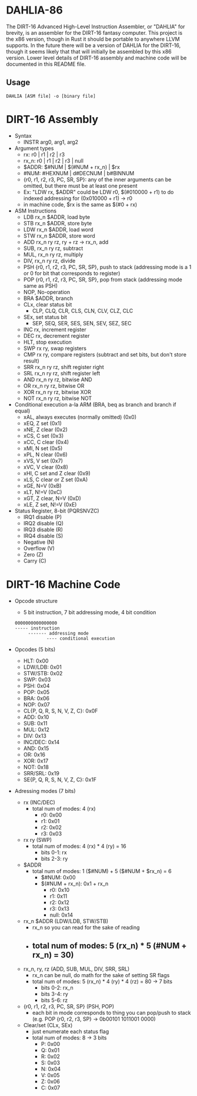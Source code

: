 # DAHLIA-86
The DIRT-16 Advanced High-Level Instruction Assembler, or "DAHLIA" for brevity, is an assembler for the DIRT-16 fantasy computer. This project is the x86 version, though in Rust it should be portable to anywhere LLVM supports. In the future there will be a version of DAHLIA for the DIRT-16, though it seems likely that that will initially be assembled by this x86 version. Lower level details of DIRT-16 assembly and machine code will be documented in this README file.

## Usage
`DAHLIA [ASM file] -o [binary file]`

# DIRT-16 Assembly
- Syntax
	- INSTR arg0, arg1, arg2
- Argument types
	- rx: r0 | r1 | r2 | r3 
	- rx_n: r0 | r1 | r2 | r3 | null
	- $ADDR: $#NUM | $(#NUM + rx_n) | $rx
	- #NUM: #HEXNUM | d#DECNUM | b#BINNUM
	- {r0, r1, r2, r3, PC, SR, SP}: any of the inner arguments can be omitted, but there must be at least one present
	- Ex: "LDW rx, $ADDR" could be LDW r0, $(#010000 + r1) to do indexed addressing for (0x010000 + r1) -> r0
	- in machine code, $rx is the same as $(#0 + rx)
- ASM Instructions
    - LDB rx_n $ADDR, load byte
    - STB rx_n $ADDR, store byte
    - LDW rx_n $ADDR, load word
    - STW rx_n $ADDR, store word
    - ADD rx_n ry rz, ry + rz -> rx_n, add
    - SUB, rx_n ry rz, subtract
    - MUL, rx_n ry rz, multiply
    - DIV, rx_n ry rz, divide
    - PSH {r0, r1, r2, r3, PC, SR, SP}, push to stack (addressing mode is a 1 or 0 for bit that corresponds to register)
    - POP {r0, r1, r2, r3, PC, SR, SP}, pop from stack (addressing mode same as PSH)
    - NOP, No-operation
    - BRA $ADDR, branch
    - CLx, clear status bit
        - CLP, CLQ, CLR, CLS, CLN, CLV, CLZ, CLC 
    - SEx, set status bit
        - SEP, SEQ, SER, SES, SEN, SEV, SEZ, SEC
    - INC rx, increment register
    - DEC rx, decrement register
    - HLT, stop execution
    - SWP rx ry, swap registers
    - CMP rx ry, compare registers (subtract and set bits, but don't store result)
    - SRR rx_n ry rz, shift register right
    - SRL rx_n ry rz, shift register left
    - AND rx_n ry rz, bitwise AND
    - OR rx_n ry rz, bitwise OR
    - XOR rx_n ry rz, bitwise XOR
    - NOT rx_n ry rz, bitwise NOT
- Conditional execution a-la ARM (BRA, beq as branch and branch if equal)
    - xAL, always executes (normally omitted) (0x0)
    - xEQ, Z set (0x1)
    - xNE, Z clear (0x2)
    - xCS, C set (0x3)
    - xCC, C clear (0x4)
    - xMI, N set (0x5)
    - xPL, N clear (0x6)
    - xVS, V set (0x7)
    - xVC, V clear (0x8)
    - xHI, C set and Z clear (0x9)
    - xLS, C clear or Z set (0xA)
    - xGE, N=V (0xB)
    - xLT, N!=V (0xC)
    - xGT, Z clear, N=V (0xD)
    - xLE, Z set, N!=V (0xE)
- Status Register, 8-bit (PQRSNVZC)
    - IRQ1 disable (P)
    - IRQ2 disable (Q)
    - IRQ3 disable (R)
    - IRQ4 disable (S)
    - Negative (N)
    - Overflow (V)
    - Zero (Z)
    - Carry (C)

# DIRT-16 Machine Code
- Opcode structure
    - 5 bit instruction,  7 bit addressing mode, 4 bit condition
	```
	0000000000000000
	----- instruction
		 ------- addressing mode
				---- conditional execution
	```
- Opcodes (5 bits)
	- HLT: 0x00
	- LDW/LDB: 0x01
	- STW/STB: 0x02
	- SWP: 0x03
	- PSH: 0x04
	- POP: 0x05
	- BRA: 0x06
	- NOP: 0x07
	- CL{P, Q, R, S, N, V, Z, C}: 0x0F
	- ADD: 0x10
	- SUB: 0x11
	- MUL: 0x12
	- DIV: 0x13
	- INC/DEC: 0x14
	- AND: 0x15
	- OR: 0x16
	- XOR: 0x17
	- NOT: 0x18
	- SRR/SRL: 0x19
	- SE{P, Q, R, S, N, V, Z, C}: 0x1F

- Adressing modes (7 bits)
	- rx (INC/DEC)
		- total num of modes: 4 (rx)
			- r0: 0x00
			- r1: 0x01
			- r2: 0x02
			- r3: 0x03
	- rx ry (SWP)
		- total num of modes: 4 (rx) * 4 (ry) = 16
			- bits 0-1: rx
			- bits 2-3: ry
	- $ADDR
		- total num of modes: 1 ($#NUM) + 5 ($#NUM + $rx_n) = 6
			- $#NUM: 0x00
			- $(#NUM + rx\_n): 0x1 + rx_n
				- r0: 0x10
				- r1: 0x11
				- r2: 0x12
				- r3: 0x13
				- null: 0x14
	- rx_n $ADDR (LDW/LDB, STW/STB)
		- rx_n so you can read for the sake of reading
		- total num of modes: 5 (rx_n) * 5 (#NUM + rx_n) = 30)
			- 
	- rx_n, ry, rz (ADD, SUB, MUL, DIV, SRR, SRL)
		- rx_n can be null, do math for the sake of setting SR flags
		- total num of modes: 5 (rx_n) * 4 (ry) * 4 (rz) = 80 -> 7 bits
			- bits 0-2: rx_n
			- bits 3-4: ry
			- bits 5-6: rz
	- {r0, r1, r2, r3, PC, SR, SP} (PSH, POP)
		- each bit in mode corresponds to thing you can pop/push to stack (e.g. POP {r0, r2, r3, SP} -> 0b00101 1011001 0000)
	- Clear/set (CLx, SEx)
		- just enumerate each status flag
		- total num of modes: 8 -> 3 bits
			- P: 0x00
			- Q: 0x01
			- R: 0x02
			- S: 0x03
			- N: 0x04
			- V: 0x05
			- Z: 0x06
			- C: 0x07
	

